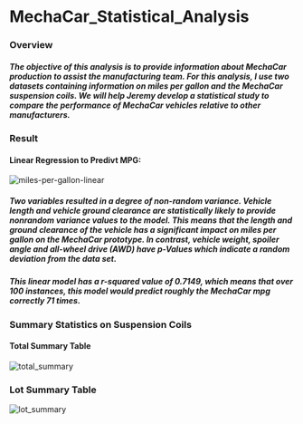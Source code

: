 # MechaCar_Statistical_Analysis

### Overview

##### The objective of this analysis is to provide information about MechaCar production to assist the manufacturing team. For this analysis, I use two datasets containing information on miles per gallon and the MechaCar suspension coils. We will help Jeremy develop a statistical study to compare the performance of MechaCar vehicles relative to other manufacturers.

### Result

#### Linear Regression to Predivt MPG:

![miles-per-gallon-linear](https://user-images.githubusercontent.com/101905587/190862438-79eb7e80-a46b-496c-ab65-9e2224f9ede0.png)

##### Two variables resulted in a degree of non-random variance. Vehicle length and vehicle ground clearance are statistically likely to provide nonrandom variance values to the model. This means that the length and ground clearance of the vehicle has a significant impact on miles per gallon on the MechaCar prototype. In contrast, vehicle weight, spoiler angle and all-wheel drive (AWD) have p-Values which indicate a random deviation from the data set.

##### This linear model has a r-squared value of 0.7149, which means that over 100 instances, this model would predict roughly the MechaCar mpg correctly 71 times.

### Summary Statistics on Suspension Coils

#### Total Summary Table

![total_summary](https://user-images.githubusercontent.com/101905587/190862910-e8960b46-0bf9-4596-b879-d93197cae547.png)

### Lot Summary Table

![lot_summary](https://user-images.githubusercontent.com/101905587/190862976-495af449-d939-47c2-a554-15d8aafa3c91.png)

